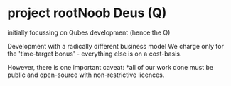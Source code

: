 # project rootNoob Deus (Q)
initially focussing on Qubes development (hence the Q)

Development with a radically different business model
We charge only for the 'time-target bonus' - everything else is on a cost-basis.

However, there is one important caveat:
*all of our work done must be public and open-source with non-restrictive licences.
